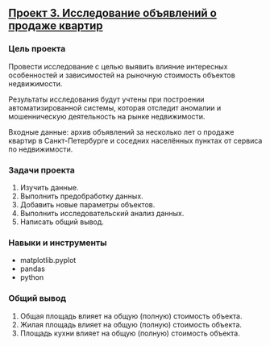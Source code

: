 ﻿## [Проект 3. Исследование объявлений о продаже квартир](03-apartments-sale-ads-research.ipynb)


### Цель проекта

Провести исследование с целью выявить влияние интересных особенностей и зависимостей на рыночную стоимость объектов недвижимости.

Результаты исследования будут учтены при построении автоматизированной системы, которая отследит аномалии и мошенническую деятельность на рынке недвижимости.

Входные данные: архив объявлений за несколько лет о продаже квартир в Санкт-Петербурге и соседних населённых пунктах от сервиса по недвижимости. 


### Задачи проекта

1. Изучить данные.
2. Выполнить предобработку данных.
3. Добавить новые параметры объектов.
4. Выполнить исследовательский анализ данных.
5. Написать общий вывод.





### Навыки и инструменты

- matplotlib.pyplot
- pandas
- python


### Общий вывод

1. Общая площадь влияет на общую (полную) стоимость объекта.
2. Жилая площадь влияет на общую (полную) стоимость объекта.
3. Площадь кухни влияет на общую (полную) стоимость объекта.
